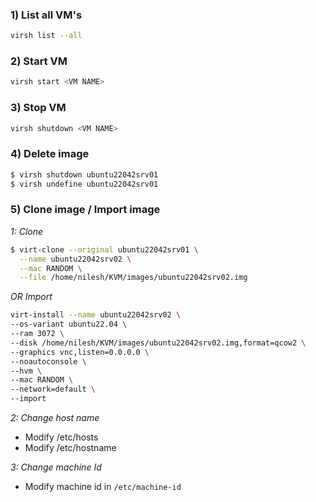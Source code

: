 ### 1) List all VM's
``` sh
virsh list --all
```

### 2) Start VM
``` sh
virsh start <VM NAME>
```

### 3) Stop VM
``` sh
virsh shutdown <VM NAME>
```

### 4) Delete image

``` sh
$ virsh shutdown ubuntu22042srv01
$ virsh undefine ubuntu22042srv01
```


### 5) Clone image / Import image

*1: Clone*
``` sh
$ virt-clone --original ubuntu22042srv01 \
  --name ubuntu22042srv02 \
  --mac RANDOM \
  --file /home/nilesh/KVM/images/ubuntu22042srv02.img 
```

*OR Import*
``` sh
virt-install --name ubuntu22042srv02 \
--os-variant ubuntu22.04 \
--ram 3072 \
--disk /home/nilesh/KVM/images/ubuntu22042srv02.img,format=qcow2 \
--graphics vnc,listen=0.0.0.0 \
--noautoconsole \
--hvm \
--mac RANDOM \
--network=default \
--import
```

*2: Change host name*
- Modify /etc/hosts
- Modify /etc/hostname

*3: Change machine Id*
- Modify machine id in  `/etc/machine-id`